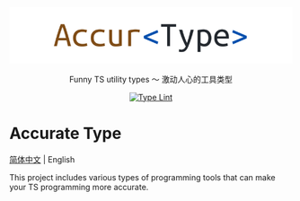 <center>

![Accurate Type](./docs/logo/banner.svg)

Funny TS utility types 〜 激动人心的工具类型

[![Type Lint](https://github.com/accurtype/accurtype/actions/workflows/lint.yaml/badge.svg)](https://github.com/accurtype/accurtype/actions/workflows/lint.yaml)

</center>

# Accurate Type

[简体中文](./README.md) | English

This project includes various types of programming tools that can make your TS programming more accurate.
